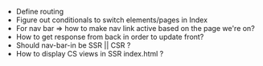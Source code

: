 + Define routing
+ Figure out conditionals to switch elements/pages in Index
+ For nav bar => how to make nav link active based on the page we're on?
+ How to get response from back in order to update front?
+ Should nav-bar-in be SSR || CSR ?
+ How to display CS views in SSR index.html ?
